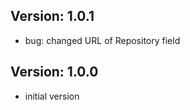 
Version: 1.0.1
------------
- bug: changed URL of Repository field

Version: 1.0.0
------------
- initial version